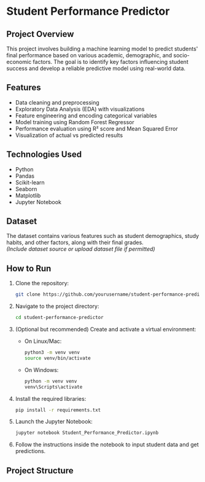 # Student Performance Predictor

## Project Overview

This project involves building a machine learning model to predict students' final performance based on various academic, demographic, and socio-economic factors. The goal is to identify key factors influencing student success and develop a reliable predictive model using real-world data.

## Features

- Data cleaning and preprocessing  
- Exploratory Data Analysis (EDA) with visualizations  
- Feature engineering and encoding categorical variables  
- Model training using Random Forest Regressor  
- Performance evaluation using R² score and Mean Squared Error  
- Visualization of actual vs predicted results  

## Technologies Used

- Python  
- Pandas  
- Scikit-learn  
- Seaborn  
- Matplotlib  
- Jupyter Notebook  

## Dataset

The dataset contains various features such as student demographics, study habits, and other factors, along with their final grades.  
*(Include dataset source or upload dataset file if permitted)*

## How to Run

1. Clone the repository:

    ```bash
    git clone https://github.com/yourusername/student-performance-predictor.git
    ```

2. Navigate to the project directory:

    ```bash
    cd student-performance-predictor
    ```

3. (Optional but recommended) Create and activate a virtual environment:

    - On Linux/Mac:

      ```bash
      python3 -m venv venv
      source venv/bin/activate
      ```

    - On Windows:

      ```bash
      python -m venv venv
      venv\Scripts\activate
      ```

4. Install the required libraries:

    ```bash
    pip install -r requirements.txt
    ```

5. Launch the Jupyter Notebook:

    ```bash
    jupyter notebook Student_Performance_Predictor.ipynb
    ```

6. Follow the instructions inside the notebook to input student data and get predictions.

## Project Structure

